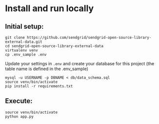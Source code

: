 # Install and run locally #

## Initial setup: ##

```
git clone https://github.com/sendgrid/sendgrid-open-source-library-external-data.git
cd sendgrid-open-source-library-external-data
virtualenv venv
cp .env_sample .env
```
Update your settings in `.env` and create your database for this project (the table name is defined in the .env_sample)
```
mysql -u USERNAME -p DBNAME < db/data_schema.sql
source venv/bin/activate
pip install -r requirements.txt
```

## Execute: ##

```
source venv/bin/activate
python app.py
```

